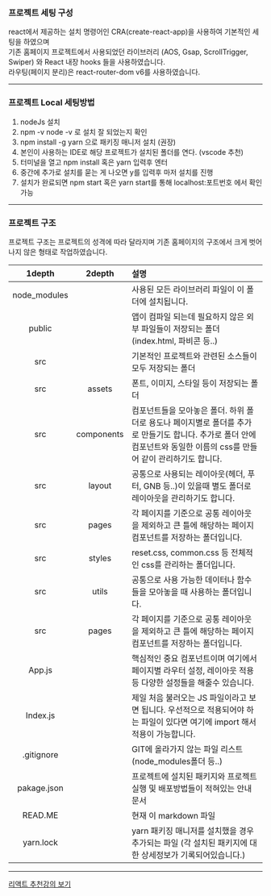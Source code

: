 ### 프로젝트 세팅 구성
react에서 제공하는 설치 명령어인 CRA(create-react-app)을 사용하여 기본적인 세팅을 하였으며   
기존 홈페이지 프로젝트에서 사용되었던 라이브러리 (AOS, Gsap, ScrollTrigger, Swiper) 와 React 내장 hooks 들을 사용하였습니다.   
라우팅(페이지 분리)은 react-router-dom v6를 사용하였습니다.

------------------------------------------------------------------------   
### 프로젝트 Local 세팅방법
1. nodeJs 설치
2. npm -v node -v 로 설치 잘 되었는지 확인
3. npm install -g yarn 으로 패키징 매니저 설치 (권장)
4. 본인이 사용하는 IDE로 해당 프로젝트가 설치된 폴더를 연다. (vscode 추천)
5. 터미널을 열고 npm install 혹은 yarn 입력후 엔터
6. 중간에 추가로 설치를 묻는 게 나오면 y를 입력후 마저 설치를 진행
7. 설치가 완료되면 npm start 혹은 yarn start를 통해 localhost:포트번호 에서 확인 가능

------------------------------------------------------------------------   
### 프로젝트 구조
프로젝트 구조는 프로젝트의 성격에 따라 달라지며 기존 홈페이지의 구조에서 크게 벗어나지 않은 형태로 작업하였습니다.

|  1depth  |   2depth    |  설명  |
|:---:|:---:|:---|
| node_modules |   | 사용된 모든 라이브러리 파일이 이 폴더에 설치됩니다. |
| public |       | 앱이 컴파일 되는데 필요하지 않은 외부 파일들이 저장되는 폴더 (index.html, 파비콘 등..) |
| src |  | 기본적인 프로젝트와 관련된 소스들이 모두 저장되는 폴더 |
| src | assets | 폰트, 이미지, 스타일 등이 저장되는 폴더 |  
| src | components | 컴포넌트들을 모아놓은 폴더. 하위 폴더로 용도나 페이지별로 폴더를 추가로 만들기도 합니다. 추가로 폴더 안에 컴포넌트와 동일한 이름의 css를 만들어 같이 관리하기도 합니다. |  
| src | layout | 공통으로 사용되는 레이아웃(헤더, 푸터, GNB 등..)이 있을때 별도 폴더로 레이아웃을 관리하기도 합니다. |  
| src | pages | 각 페이지를 기준으로 공통 레이아웃을 제외하고 큰 틀에 해당하는 페이지 컴포넌트를 저장하는 폴더입니다. |  
| src | styles | reset.css, common.css 등 전체적인 css를 관리하는 폴더입니다. |  
| src | utils | 공통으로 사용 가능한 데이터나 함수들을 모아놓을 때 사용하는 폴더입니다. |  
| src | pages | 각 페이지를 기준으로 공통 레이아웃을 제외하고 큰 틀에 해당하는 페이지 컴포넌트를 저장하는 폴더입니다. |
| App.js |  | 핵심적인 중요 컴포넌트이며 여기에서 페이지별 라우터 설정, 레이아웃 적용 등 다양한 설정들을 해줄수 있습니다. |  
| Index.js |  | 제일 처음 불러오는 JS 파일이라고 보면 됩니다. 우선적으로 적용되어야 하는 파일이 있다면 여기에 import 해서 적용이 가능합니다. |   
| .gitignore |  | GIT에 올라가지 않는 파일 리스트(node_modules폴더 등..) |  
| pakage.json |  | 프로젝트에 설치된 패키지와 프로젝트 실행 및 배포방법들이 적혀있는 안내문서 |  
| READ.ME |  | 현재 이 markdown 파일 | 
| yarn.lock |  | yarn 패키징 매니저를 설치했을 경우 추가되는 파일 (각 설치된 패키지에 대한 상세정보가 기록되어있습니다.) | 

------------------------------------------------------------------------   

[리액트 추천강의 보기](https://github.com/dndmobilePub/dndmobile_react/wiki/%EB%A6%AC%EC%95%A1%ED%8A%B8-%EC%B6%94%EC%B2%9C-%EA%B0%95%EC%9D%98)
